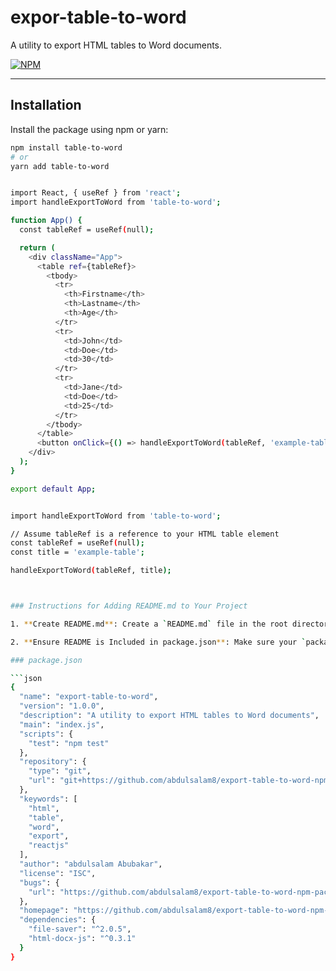 # expor-table-to-word

A utility to export HTML tables to Word documents.

[![NPM](https://nodei.co/npm/table-to-word.png)](https://npmjs.org/package/table-to-word)

---

## Installation

Install the package using npm or yarn:

```sh
npm install table-to-word
# or
yarn add table-to-word


import React, { useRef } from 'react';
import handleExportToWord from 'table-to-word';

function App() {
  const tableRef = useRef(null);

  return (
    <div className="App">
      <table ref={tableRef}>
        <tbody>
          <tr>
            <th>Firstname</th>
            <th>Lastname</th>
            <th>Age</th>
          </tr>
          <tr>
            <td>John</td>
            <td>Doe</td>
            <td>30</td>
          </tr>
          <tr>
            <td>Jane</td>
            <td>Doe</td>
            <td>25</td>
          </tr>
        </tbody>
      </table>
      <button onClick={() => handleExportToWord(tableRef, 'example-table')}>Export to Word</button>
    </div>
  );
}

export default App;


import handleExportToWord from 'table-to-word';

// Assume tableRef is a reference to your HTML table element
const tableRef = useRef(null);
const title = 'example-table';

handleExportToWord(tableRef, title);



### Instructions for Adding README.md to Your Project

1. **Create README.md**: Create a `README.md` file in the root directory of your package and copy the above content into it.

2. **Ensure README is Included in package.json**: Make sure your `package.json` file references the README file. This is usually done automatically, but you can verify that it’s included.

### package.json

```json
{
  "name": "export-table-to-word",
  "version": "1.0.0",
  "description": "A utility to export HTML tables to Word documents",
  "main": "index.js",
  "scripts": {
    "test": "npm test"
  },
  "repository": {
    "type": "git",
    "url": "git+https://github.com/abdulsalam8/export-table-to-word-npm-package.git"
  },
  "keywords": [
    "html",
    "table",
    "word",
    "export",
    "reactjs"
  ],
  "author": "abdulsalam Abubakar",
  "license": "ISC",
  "bugs": {
    "url": "https://github.com/abdulsalam8/export-table-to-word-npm-package/issues"
  },
  "homepage": "https://github.com/abdulsalam8/export-table-to-word-npm-package#readme",
  "dependencies": {
    "file-saver": "^2.0.5",
    "html-docx-js": "^0.3.1"
  }
}




